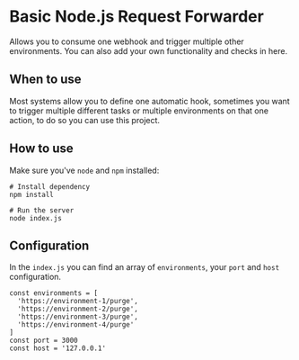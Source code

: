 # Basic Node.js Request Forwarder

Allows you to consume one webhook and trigger multiple other environments. You can also add your own functionality and checks in here.

## When to use

Most systems allow you to define one automatic hook, sometimes you want to trigger multiple different tasks or multiple environments on that one action, to do so you can use this project.

## How to use

Make sure you've `node` and `npm` installed:

```
# Install dependency
npm install

# Run the server
node index.js
```

## Configuration

In the `index.js` you can find an array of `environments`, your `port` and `host` configuration.

```
const environments = [
  'https://environment-1/purge',
  'https://environment-2/purge',
  'https://environment-3/purge',
  'https://environment-4/purge'
]
const port = 3000
const host = '127.0.0.1'
```
